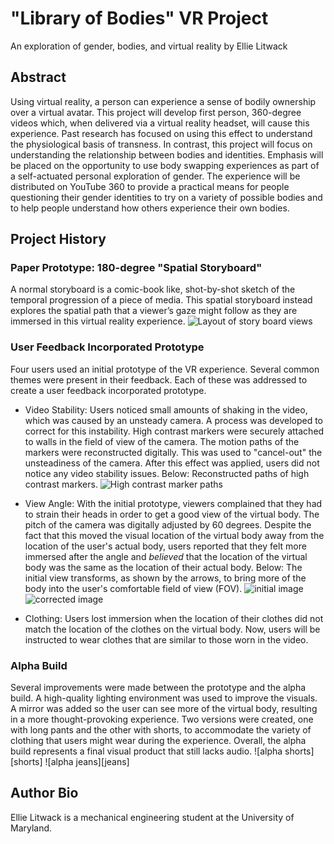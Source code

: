 # "Library of Bodies" VR Project
An exploration of gender, bodies, and virtual reality by Ellie Litwack

[comment]: <> (A preliminary abstract - replace with final capstone card)

## Abstract 
Using virtual reality, a person can experience a sense of bodily ownership over a virtual avatar. This project will develop first person, 360-degree videos which, when delivered via a virtual reality headset, will cause this experience. Past research has focused on using this effect to understand the physiological basis of transness. In contrast, this project will focus on understanding the relationship between bodies and identities. Emphasis will be placed on the opportunity to use body swapping experiences as part of a self-actuated personal exploration of gender. The experience will be distributed on YouTube 360 to provide a practical means for people questioning their gender identities to try on a variety of possible bodies and to help people understand how others experience their own bodies.

## Project History
### Paper Prototype: 180-degree "Spatial Storyboard"
A normal storyboard is a comic-book like, shot-by-shot sketch of the temporal progression of a piece of media. This spatial storyboard instead explores the spatial path that a viewer’s gaze might follow as they are immersed in this virtual reality experience.
![Layout of story board views][paperPrototype]

### User Feedback Incorporated Prototype
Four users used an initial prototype of the VR experience. Several common themes were present in their feedback. Each of these was addressed to create a user feedback incorporated prototype.

- Video Stability:
Users noticed small amounts of shaking in the video, which was caused by an unsteady camera. A process was developed to correct for this instability. High contrast markers were securely attached to walls in the field of view of the camera. The motion paths of the markers were reconstructed digitally. This was used to "cancel-out" the unsteadiness of the camera. After this effect was applied, users did not notice any video stability issues. Below: Reconstructed paths of high contrast markers.
![High contrast marker paths][markers]

- View Angle:
With the initial prototype, viewers complained that they had to strain their heads in order to get a good view of the virtual body. The pitch of the camera was digitally adjusted by 60 degrees. Despite the fact that this moved the visual location of the virtual body away from the location of the user's actual body, users reported that they felt more immersed after the angle and *believed* that the location of the virtual body was the same as the location of their actual body. Below: The initial view transforms, as shown by the arrows, to bring more of the body into the user's comfortable field of view (FOV).
![initial image][init]
![corrected image][correct]

- Clothing:
Users lost immersion when the location of their clothes did not match the location of the clothes on the virtual body. Now, users will be instructed to wear clothes that are similar to those worn in the video.

### Alpha Build
Several improvements were made between the prototype and the alpha build. A high-quality lighting environment was used to improve the visuals. A mirror was added so the user can see more of the virtual body, resulting in a more thought-provoking experience. Two versions were created, one with long pants and the other with shorts, to accommodate the variety of clothing that users might wear during the experience. Overall, the alpha build represents a final visual product that still lacks audio.
![alpha shorts][shorts]
![alpha jeans][jeans]

## Author Bio
Ellie Litwack is a mechanical engineering student at the University of Maryland.

[paperPrototype]: https://i.imgur.com/lMmCdsK.jpg
[init]: https://i.imgur.com/XF2Gr3n.jpg
[correct]: https://i.imgur.com/nD3nzBe.jpg
[markers]: https://i.imgur.com/wIMIwSf.png
[alpha shorts]: https://i.imgur.com/YNQjArl.jpg
[alpha jeans]: https://i.imgur.com/IhkVFqJ.jpg
